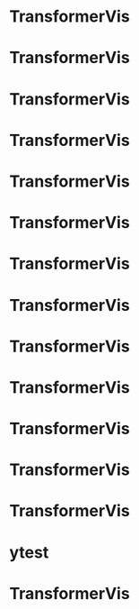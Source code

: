 # TransformerVis
# TransformerVis
# TransformerVis
# TransformerVis
# TransformerVis
# TransformerVis
# TransformerVis
# TransformerVis
# TransformerVis
# TransformerVis
# TransformerVis
# TransformerVis
# TransformerVis
# ytest
# TransformerVis
